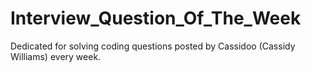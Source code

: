# Interview_Question_Of_The_Week
Dedicated for solving coding questions posted by Cassidoo (Cassidy Williams) every week.
